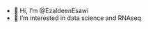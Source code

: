 - 👋 Hi, I’m @EzaldeenEsawi
- 👀 I’m interested in data science and RNAseq


<!---
EzaldeenEsawi/EzaldeenEsawi is a ✨ special ✨ repository because its `README.md` (this file) appears on your GitHub profile.
You can click the Preview link to take a look at your changes.
--->
